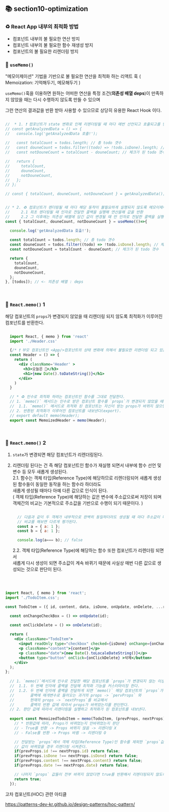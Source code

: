 ## 📚 section10-optimization


### ♻️ React App 내부의 최적화 방법

- 컴포넌트 내부의 불 필요한 연산 방지
- 컴포넌트 내부의 불 필요한 함수 재생성 방지
- 컴포넌트의 불 필요한 리렌더링 방지



### 📝 `useMemo()`

  "메모이제이션" 기법을 기반으로 불 필요한 연산을 최적화 하는 리액트 훅
  ( Memoization: 기억해두기, 메모해두기 )

  `useMemo()`훅을 이용하면 원하는 어떠한 연산을
   특정 조건(**의존성 배열 deps**)이 만족하지 않았을 때는 다시 수행하지 않도록 만들 수 있으며

   그런 연산의 결과값을 반환 받아 사용할 수 있으므로 상당히 유용한 React Hook 이다.

  ```jsx

  //  * 1. ❗️ 컴포넌트가 state 변화로 인해 리렌더링될 때 마다 매번 선언되고 호출되고를 반복하고 있다.
  // const getAnalyzedData = () => {
  //   console.log('getAnalyzedData 호출!');
    
  //   const totalCount = todos.length; // 총 todo 갯수
  //   const douneCount = todos.filter((todo) => !todo.isDone).length; // 체크가 안된 todo 갯수
  //   const notDouneCount = totalCount - douneCount; // 체크가 된 todo 갯수

  //   return {
  //     totalCount,
  //     douneCount,
  //     notDouneCount,
  //   };
  // };

  // const { totalCount, douneCount, notDouneCount } = getAnalyzedData();


  // * 2. ♻️ 컴포넌트가 렌더링될 때 마다 해당 동작이 불필요하게 실행되지 않도록 메모이제이션
  //     2.1 최초 렌더링될 때 인자로 전달한 콜백을 실행해 연산을해 값을 반환
  //     2.2 그 이후에는 의존성 배열에 담긴 값이 변경될 때 만 인자로 전달한 콜백을 실행해서 연산을 해 값을 반환한다.
  const { totalCount, douneCount, notDouneCount } = useMemo(()=>{

    console.log('getAnalyzedData 호출!');
    
    const totalCount = todos.length; // 총 todo 갯수
    const douneCount = todos.filter((todo) => !todo.isDone).length; // 체크가 안된 todo 갯수
    const notDouneCount = totalCount - douneCount; // 체크가 된 todo 갯수

    return {
      totalCount,
      douneCount,
      notDouneCount,
    };
  }, [todos]); // <- 의존성 배열 : deps  

  ```

<br>


### 📝 `React.memo()` 1

  해당 컴포넌트의 `props`가 변경되지 않았을 때 리렌더링 되지 않도록 최적화가 이루어진 컴포넌트를 반환한다.

  ```jsx

    import React, { memo } from 'react'
    import './Header.css'

    {/* ❗️ 부모 컴포넌트인 <App/>컴포넌트의 상태 변화에 의해서 불필요한 리렌더링 되고 있는 상황 */}
    const Header = () => {
      return (
        <div className='Header' >
          <h3>오늘은 📆</h3>
          <h1>{new Date().toDateString()}</h1>
        </div>
      )
    }

    // * ♻️ 인수로 최적화 하려는 컴포넌트인 함수를 그대로 전달한다.
    // 1. `memo()` 메서드는 인수로 받은 컴포넌트 함수를 `props`가 변경되지 않았을 때에는 리렌더링 하지 않도록 최적화해서 반환한다.
    //  1.1. `memo()` 메서드로 최적화 된 컴포넌트는 자신이 받는 props가 바뀌지 않으면 다시는 리렌더링이 발생되지 않는다.
    // 2. 반환된 최적화가 이루어진 컴포넌트를 내보낸다(export).
    // export default memo(Header);
    export const MemoizedHeader = memo(Header);

  ```

  <br>

  
  ###  📝 `React.memo()` 2


  1. `state`가 변경되면 해당 컴포넌트가 리렌더링된다.   
  2. 리렌더링 된다는 건 즉 해당 컴포넌트인 함수가 재실행 되면서 내부에 함수 선언 및 변수 등 모두 새롭게 생성된다.   
    2.1. 함수는 객체 타입(Reference Type)에 해당하므로 리렌더링되어 새롭게 생성된 함수들이 동일한 동작을 하는 함수라 하더라도   
          새롭게 생성될 때마다 아예 다른 값으로 인식이 된다.             
          ( 객체 타입(Reference Type)에 해당하는 값은 변수에 주소값으로써 저장이 되며    
            객체간의 비교는 기본적으로 주소값을 기반으로 수행이 되기 때문이다. )
      
      ```jsx

        // 다음과 같이 두 객체가 내부적으로 완벽히 동일하더라도 생성될 때 마다 주소값이 다르기 때문에
        // 비교를 해보면 다르게 평가된다.
        const a = { a: 1 };
        const b = { a: 1 };

        console.log(a=== b); // false

      ```      


      2.2. 객체 타입(Reference Type)에 해당하는 함수 또한 컴포넌트가 리렌더링 되면서   
            새롭게 다시 생성이 되면 주소값이 계속 바뀌기 때문에 사실상 매번 다른 값으로 생성되는 것으로 판단이 된다.




  <br>

  ```jsx

  import React, { memo } from 'react';
  import './TodoItem.css';

  const TodoItem = ({ id, content, data, isDone, onUpdate, onDelete, ...rest}) => {  

    const onChangeCheckBox = () => onUpdate(id);

    const onClickDelete = () => onDelete(id);
    
    return (
      <div className="TodoItem">
        <input readOnly type="checkbox" checked={isDone} onChange={onChangeCheckBox} /> 
        <p className="content">{content}</p>
        <p className="date">{new Date().toLocaleDateString()}</p>
        <button type="button" onClick={onClickDelete} >삭제</button>
      </div>
    );
  };
    
    // 1. `memo()`메서드에 인수로 전달한 해당 컴포넌트를 `props`가 변경되지 않는 이상 리렌더링되지 않도록 최적화시켜 반환되도로 한다.
    //  1.1. 두 번째 인자에 콜백을 전달해 최적화 기능을 커스터마이징 한다.
    //  1.2. 두 번째 인자에 콜백을 전달하게 되면 `memo()` 해당 컴포넌트의 `props`가 바뀌었는지 스스로 판단하지 않고
    //       콜백에 매개변수로 들어오는 과거의 props -> `pervProps` 와
    //       현재의 props -> `nextProps`를 비교해서
    //       콜백의 반환 값에 따라서 props가 바뀌었는지를 판단한다.
    // 2. 판단 값에 따라서 리렌더링을 실행하고 최적화가 된 컴포넌트를 내보낸다.    
    
    export const MemoizedTodoItem = memo(TodoItem, (prevProps, nextProps)=>{
      // * 반환값에 따라, Props가 바뀌었는지 안바뀌었는지 판단
      // - True를 반환 -> Props 바뀌지 않음 -> 리렌더링 X
      // - False를 반환 -> Props 바뀜 -> 리렌더링 O

      // 전달받는 `props`에서 객체 타입(Reference Type)인 함수를 제외한 `props`값들을 서로 비교해서 
      // 값이 바뀌었을 경우 리렌더링 시켜준다.
      if(prevProps.id !== nextProps.id) return false;
      if(prevProps.isDone !== nextProps.isDone) return false;
      if(prevProps.content !== nextProps.content) return false;
      if(prevProps.date !== nextProps.date) return false;

      // 나머지 `props` 값들이 전부 바뀌지 않았다면 true를 반환해서 리렌더링되지 않도록 설정
      return true;
    }); 

  ```

  고차 컴포넌트(HOC) 관련 아티클

  https://patterns-dev-kr.github.io/design-patterns/hoc-pattern/



  